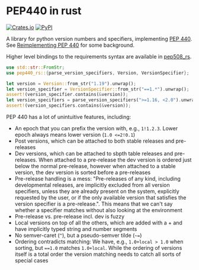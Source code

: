 # PEP440 in rust

[![Crates.io](https://img.shields.io/crates/v/pep440_rs.svg?logo=rust&style=flat-square)](https://crates.io/crates/pep440_rs)
[![PyPI](https://img.shields.io/pypi/v/pep440_rs.svg?logo=python&style=flat-square)](https://pypi.org/project/pep440_rs)

A library for python version numbers and specifiers, implementing
[PEP 440](https://peps.python.org/pep-0440). See
[Reimplementing PEP 440](https://cohost.org/konstin/post/514863-reimplementing-pep-4) for some
background.

Higher level bindings to the requirements syntax are available in
[pep508_rs](https://github.com/konstin/pep508_rs).

```rust
use std::str::FromStr;
use pep440_rs::{parse_version_specifiers, Version, VersionSpecifier};

let version = Version::from_str("1.19").unwrap();
let version_specifier = VersionSpecifier::from_str("==1.*").unwrap();
assert!(version_specifier.contains(&version));
let version_specifiers = parse_version_specifiers(">=1.16, <2.0").unwrap();
assert!(version_specifiers.contains(&version));
```

PEP 440 has a lot of unintuitive features, including:

- An epoch that you can prefix the version with, e.g., `1!1.2.3`. Lower epoch always means lower
  version (`1.0 <=2!0.1`)
- Post versions, which can be attached to both stable releases and pre-releases
- Dev versions, which can be attached to sbpth table releases and pre-releases. When attached to a
  pre-release the dev version is ordered just below the normal pre-release, however when attached to
  a stable version, the dev version is sorted before a pre-releases
- Pre-release handling is a mess: "Pre-releases of any kind, including developmental releases, are
  implicitly excluded from all version specifiers, unless they are already present on the system,
  explicitly requested by the user, or if the only available version that satisfies the version
  specifier is a pre-release.". This means that we can't say whether a specifier matches without
  also looking at the environment
- Pre-release vs. pre-release incl. dev is fuzzy
- Local versions on top of all the others, which are added with a + and have implicitly typed string
  and number segments
- No semver-caret (`^`), but a pseudo-semver tilde (`~=`)
- Ordering contradicts matching: We have, e.g., `1.0+local > 1.0` when sorting, but `==1.0` matches
  `1.0+local`. While the ordering of versions itself is a total order the version matching needs to
  catch all sorts of special cases
